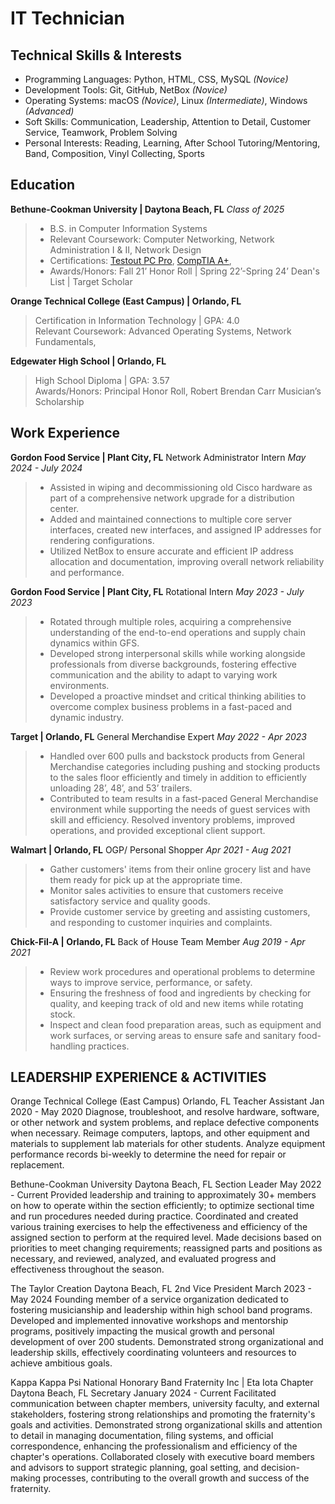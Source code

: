 # IT Technician
## Technical Skills & Interests
* Programming Languages: Python, HTML, CSS, MySQL _(Novice)_
* Development Tools: Git, GitHub, NetBox _(Novice)_
* Operating Systems: macOS _(Novice)_,  Linux _(Intermediate)_, Windows _(Advanced)_
* Soft Skills: Communication, Leadership, Attention to Detail, Customer Service, Teamwork, Problem Solving
* Personal Interests: Reading, Learning, After School Tutoring/Mentoring, Band, Composition, Vinyl Collecting, Sports

## Education
**Bethune-Cookman University | Daytona Beach, FL** _Class of 2025_
> * B.S. in Computer Information Systems
> * Relevant Coursework: Computer Networking, Network Administration I & II, Network Design
> * Certifications: [Testout PC Pro](https://certification.testout.com/verifycert/6-2C6-VWN8U), [CompTIA A+](https://www.credly.com/badges/52bac8d6-5618-4a08-8dd0-bfb69e1b4d40),
> * Awards/Honors: Fall 21’ Honor Roll | Spring 22’-Spring 24’ Dean's List | Target Scholar

**Orange Technical College (East Campus) | Orlando, FL**
> Certification in Information Technology | GPA: 4.0                                                                    
> Relevant Coursework: Advanced Operating Systems, Network Fundamentals, 

**Edgewater High School | Orlando, FL**
> High School Diploma | GPA: 3.57                                                                                              
> Awards/Honors: Principal Honor Roll, Robert Brendan Carr Musician’s Scholarship

## Work Experience
**Gordon Food Service | Plant City, FL**
Network Administrator Intern
_May 2024 - July 2024_
> * Assisted in wiping and decommissioning old Cisco hardware as part of a comprehensive network upgrade for a distribution center.
> * Added and maintained connections to multiple core server interfaces, created new interfaces, and assigned IP addresses for rendering configurations.
> * Utilized NetBox to ensure accurate and efficient IP address allocation and documentation, improving overall network reliability and performance.

**Gordon Food Service | Plant City, FL**
Rotational Intern
_May 2023 - July 2023_
> * Rotated through multiple roles, acquiring a comprehensive understanding of the end-to-end operations and supply chain dynamics within GFS.
> * Developed strong interpersonal skills while working alongside professionals from diverse backgrounds, fostering effective communication and the ability to adapt to varying work environments.
> * Developed a proactive mindset and critical thinking abilities to overcome complex business problems in a fast-paced and dynamic industry.

**Target | Orlando, FL**
General Merchandise Expert
_May 2022 - Apr 2023_
> * Handled over 600 pulls and backstock products from General Merchandise categories including pushing and stocking products to the sales floor efficiently and timely in addition to efficiently unloading 28’, 48’, and 53’ trailers.
> * Contributed to team results in a fast-paced General Merchandise environment while supporting the needs of guest services with skill and efficiency.
Resolved inventory problems, improved operations, and provided exceptional client support.

**Walmart | Orlando, FL**
OGP/ Personal Shopper
_Apr 2021 - Aug 2021_
> * Gather customers' items from their online grocery list and have them ready for pick up at the appropriate time.
> * Monitor sales activities to ensure that customers receive satisfactory service and quality goods.
> * Provide customer service by greeting and assisting customers, and responding to customer inquiries and complaints.

**Chick-Fil-A | Orlando, FL**
Back of House Team Member
_Aug 2019 - Apr 2021_
> * Review work procedures and operational problems to determine ways to improve service, performance, or safety.
> * Ensuring the freshness of food and ingredients by checking for quality, and keeping track of old and new items while rotating stock.
> * Inspect and clean food preparation areas, such as equipment and work surfaces, or serving areas to ensure safe and sanitary food-handling practices.

## LEADERSHIP EXPERIENCE & ACTIVITIES

Orange Technical College (East Campus)							                 Orlando, FL
Teacher Assistant										    Jan 2020 - May 2020
Diagnose, troubleshoot, and resolve hardware, software, or other network and system problems, and replace defective components when necessary.
Reimage computers, laptops, and other equipment and materials to supplement lab materials for other students.
Analyze equipment performance records bi-weekly to determine the need for repair or replacement. 

Bethune-Cookman University									      Daytona Beach, FL
Section Leader										                    May 2022 - Current
Provided leadership and training to approximately 30+ members on how to operate within the section efficiently; to optimize sectional time and run procedures needed during practice.
Coordinated and created various training exercises to help the effectiveness and efficiency of the assigned section to perform at the required level.
Made decisions based on priorities to meet changing requirements; reassigned parts and positions as necessary, and reviewed, analyzed, and evaluated progress and effectiveness throughout the season.

The Taylor Creation     									      Daytona Beach, FL
2nd Vice President			                        					             March 2023 - May 2024
Founding member of a service organization dedicated to fostering musicianship and leadership within high school band programs.
Developed and implemented innovative workshops and mentorship programs, positively impacting the musical growth and personal development of over 200 students.
Demonstrated strong organizational and leadership skills, effectively coordinating volunteers and resources to achieve ambitious goals.

Kappa Kappa Psi National Honorary Band Fraternity Inc | Eta Iota Chapter      		      Daytona Beach, FL
Secretary            			                        					              January 2024 - Current
Facilitated communication between chapter members, university faculty, and external stakeholders, fostering strong relationships and promoting the fraternity's goals and activities.
Demonstrated strong organizational skills and attention to detail in managing documentation, filing systems, and official correspondence, enhancing the professionalism and efficiency of the chapter's operations.
Collaborated closely with executive board members and advisors to support strategic planning, goal setting, and decision-making processes, contributing to the overall growth and success of the fraternity.
